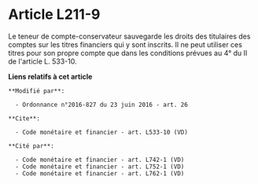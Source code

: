 # Article L211-9

Le teneur de compte-conservateur sauvegarde les droits des titulaires des comptes sur les titres financiers qui y sont
inscrits. Il ne peut utiliser ces titres pour son propre compte que dans les conditions prévues au 4° du II de l'article L.
533-10.

**Liens relatifs à cet article**

	**Modifié par**:

	  - Ordonnance n°2016-827 du 23 juin 2016 - art. 26

	**Cite**:

	  - Code monétaire et financier - art. L533-10 (VD)

	**Cité par**:

	  - Code monétaire et financier - art. L742-1 (VD)
	  - Code monétaire et financier - art. L752-1 (VD)
	  - Code monétaire et financier - art. L762-1 (VD)
